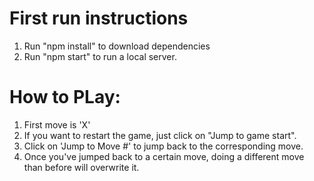 # First run instructions
1. Run "npm install" to download dependencies
2. Run "npm start" to run a local server.


# How to PLay:
1. First move is 'X'
2. If you want to restart the game, just click on "Jump to game start".
3. Click on 'Jump to Move #' to jump back to the corresponding move.
4. Once you've jumped back to a certain move, doing a different move than before will overwrite it.

